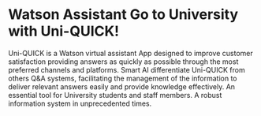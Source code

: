 # Watson Assistant Go to University with Uni-QUICK!
Uni-QUICK is a Watson virtual assistant App designed to improve customer satisfaction providing answers as quickly as possible through the most preferred channels and platforms. Smart AI differentiate Uni-QUICK from others Q&A systems, facilitating the management of the information to deliver relevant answers easily and provide knowledge effectively. An essential tool for University students and staff members. A robust information system in unprecedented times.  

